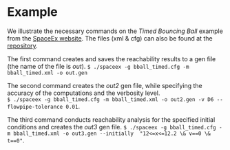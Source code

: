 # Example

We illustrate the necessary commands on the *Timed Bouncing Ball* example from the [SpaceEx website](http://spaceex.imag.fr/download-6).  The files (xml & cfg) can also be found at the [repository](https://github.com/nikos-kekatos/SpaceEx-tutorials/tree/master/Files/AutomatedExecution/Examples/Bouncing_Ball).

The first command creates and saves the reachability results to a gen file (the name of the file is *out*).
`$ ./spaceex -g bball_timed.cfg -m bball_timed.xml -o out.gen` 

The second command creates the *out2*  gen file, while specifying the accuracy of the computations and the verbosity level.      
 `$ ./spaceex -g bball_timed.cfg -m bball_timed.xml -o out2.gen -v D6 --flowpipe-tolerance 0.01`. 

The third command conducts reachability analysis for the specified initial conditions and creates the *out3* gen file.
`$ ./spaceex -g bball_timed.cfg -m bball_timed.xml -o out3.gen --initially  "12<=x<=12.2 \& v==0 \& t==0"`. 


